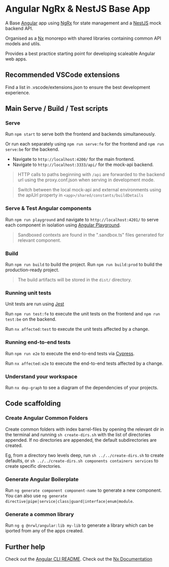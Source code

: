 # Angular NgRx & NestJS Base App

A Base [Angular](https://angular.io/) app using [NgRx](https://ngrx.io/) for state
management and a [NestJS](https://docs.nestjs.com/) mock backend API.

Organised as a [Nx](https://nx.dev) monorepo with shared libraries containing common API models and utils.

Provides a best practice starting point for developing scaleable Angular web apps.

## Recommended VSCode extensions

Find a list in .vscode/extensions.json to ensure the best development experience.

## Main Serve / Build / Test scripts

### Serve

Run `npm start` to serve both the frontend and backends simultaneously.

Or run each separately using `npm run serve:fe` for the frontend and `npm run serve:be`
for the backend.

- Navigate to `http://localhost:4200/` for the main frontend.
- Navigate to `http://localhost:3333/api/` for the mock-api backend.

> HTTP calls to paths beginning with `/api` are forwarded to the backend url using the proxy.conf.json when serving in development mode.

> Switch between the local mock-api and external environments using the apiUrl property in `<app>/shared/constants/buildDetails`

### Serve & Test Angular components

Run `npm run playground` and navigate to `http://localhost:4201/` to serve each component
in isolation using [Angular Playground](https://angularplayground.it/).

> Sandboxed contexts are found in the ".sandbox.ts" files generated for relevant component.

### Build

Run `npm run build` to build the project.
Run `npm run build:prod` to build the production-ready project.

> The build artifacts will be stored in the `dist/` directory.

### Running unit tests

Unit tests are run using [Jest](https://jestjs.io)

Run `npm run test:fe` to execute the unit tests on the frontend and `npm run test:be`
on the backend.

Run `nx affected:test` to execute the unit tests affected by a change.

### Running end-to-end tests

Run `npm run e2e` to execute the end-to-end tests via [Cypress](https://www.cypress.io).

Run `nx affected:e2e` to execute the end-to-end tests affected by a change.

### Understand your workspace

Run `nx dep-graph` to see a diagram of the dependencies of your projects.

## Code scaffolding

### Create Angular Common Folders

Create common folders with index barrel-files by opening the relevant dir in the terminal
and running `sh create-dirs.sh` with the list of directories appended. If no directories
are appended, the default subdirectories are created.

Eg, from a directory two levels deep, run `sh ../../create-dirs.sh` to create defaults, or
`sh ../../create-dirs.sh components containers services` to create specific directories.

### Generate Angular Boilerplate

Run `ng generate component component-name` to generate a new component. You can also use `ng generate directive|pipe|service|class|guard|interface|enum|module`.

### Generate a common library

Run `ng g @nrwl/angular:lib my-lib` to generate a library which can be iported from any of the apps created.

## Further help

Check out the [Angular CLI README](https://github.com/angular/angular-cli/blob/master/README.md).
Check out the [Nx Documentation](https://nx.dev/angular)
